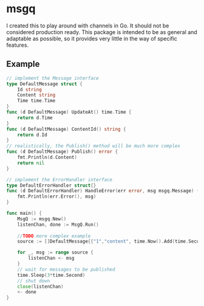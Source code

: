 # msgq
I created this to play around with channels in Go. It should not be considered production ready. This package is intended to be as general and adaptable as possible, so it provides very little in the way of specific features.

## Example
```go
// implement the Message interface
type DefaultMessage struct {
    Id string
    Content string
    Time time.Time
}
func (d DefaultMessage) UpdateAt() time.Time {
    return d.Time
}
func (d DefaultMessage) ContentId() string {
    return d.Id
}
// realistically, the Publish() method will be much more complex
func (d DefaultMessage) Publish() error {
    fmt.Println(d.Content)
    return nil
}

// implement the ErrorHandler interface
type DefaultErrorHandler struct{}
func (d DefaultErrorHandler) HandleError(err error, msg msgq.Message) {
    fmt.Println(err.Error(), msg)
}

func main() {
    MsgQ := msgq.New()
    listenChan, done := MsgQ.Run()
    
    //TODO more complex example
    source := []DefaultMessage{{"1","content", time.Now().Add(time.Second)}, {"2", "content 2", time.Now()}}

    for _, msg := range source {
        listenChan <- msg
    }
    // wait for messages to be published
    time.Sleep(3*time.Second)
    // shut down
    close(listenChan)
    <- done
}
```
